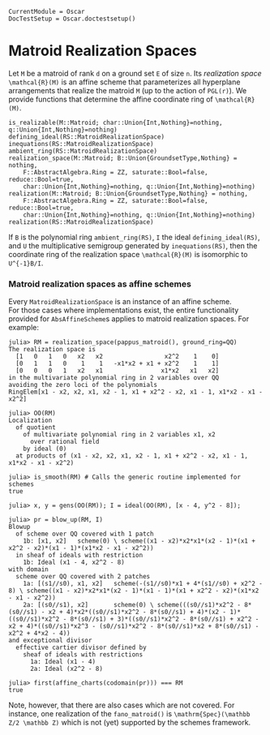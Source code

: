 ```@meta
CurrentModule = Oscar
DocTestSetup = Oscar.doctestsetup()
```

# Matroid Realization Spaces


Let ``M`` be a matroid of rank ``d`` on a ground set ``E`` of size ``n``. Its
*realization space* ``\mathcal{R}(M)`` is an affine scheme that parameterizes
all hyperplane arrangements that realize the matroid ``M`` (up to the action of
``PGL(r)``).  We provide functions that determine the affine coordinate ring of
``\mathcal{R}(M)``. 


```@docs
is_realizable(M::Matroid; char::Union{Int,Nothing}=nothing, q::Union{Int,Nothing}=nothing)
defining_ideal(RS::MatroidRealizationSpace)
inequations(RS::MatroidRealizationSpace)
ambient_ring(RS::MatroidRealizationSpace)
realization_space(M::Matroid; B::Union{GroundsetType,Nothing} = nothing, 
    F::AbstractAlgebra.Ring = ZZ, saturate::Bool=false, reduce::Bool=true,
    char::Union{Int,Nothing}=nothing, q::Union{Int,Nothing}=nothing)
realization(M::Matroid; B::Union{GroundsetType,Nothing} = nothing, 
    F::AbstractAlgebra.Ring = ZZ, saturate::Bool=false, reduce::Bool=true,
    char::Union{Int,Nothing}=nothing, q::Union{Int,Nothing}=nothing)
realization(RS::MatroidRealizationSpace)
```

If ``B`` is the polynomial ring `ambient_ring(RS)`, ``I`` the ideal
`defining_ideal(RS)`, and ``U`` the multiplicative semigroup generated by
`inequations(RS)`, then the coordinate ring of the realization space
``\mathcal{R}(M)`` is isomorphic to ``U^{-1}B/I``.  

### Matroid realization spaces as affine schemes
Every `MatroidRealizationSpace` is an instance of an affine scheme.  
For those cases where implementations exist, the
entire functionality provided for `AbsAffineScheme`s applies 
to matroid realization spaces. For example:
```jldoctest
julia> RM = realization_space(pappus_matroid(), ground_ring=QQ)
The realization space is
  [1   0   1   0   x2   x2                 x2^2    1    0]
  [0   1   1   0    1    1   -x1*x2 + x1 + x2^2    1    1]
  [0   0   0   1   x2   x1                x1*x2   x1   x2]
in the multivariate polynomial ring in 2 variables over QQ
avoiding the zero loci of the polynomials
RingElem[x1 - x2, x2, x1, x2 - 1, x1 + x2^2 - x2, x1 - 1, x1*x2 - x1 - x2^2]

julia> OO(RM)
Localization
  of quotient
    of multivariate polynomial ring in 2 variables x1, x2
      over rational field
    by ideal (0)
  at products of (x1 - x2, x2, x1, x2 - 1, x1 + x2^2 - x2, x1 - 1, x1*x2 - x1 - x2^2)

julia> is_smooth(RM) # Calls the generic routine implemented for schemes
true

julia> x, y = gens(OO(RM)); I = ideal(OO(RM), [x - 4, y^2 - 8]);

julia> pr = blow_up(RM, I)
Blowup
  of scheme over QQ covered with 1 patch
    1b: [x1, x2]   scheme(0) \ scheme((x1 - x2)*x2*x1*(x2 - 1)*(x1 + x2^2 - x2)*(x1 - 1)*(x1*x2 - x1 - x2^2))
  in sheaf of ideals with restriction
    1b: Ideal (x1 - 4, x2^2 - 8)
with domain
  scheme over QQ covered with 2 patches
    1a: [(s1//s0), x1, x2]   scheme(-(s1//s0)*x1 + 4*(s1//s0) + x2^2 - 8) \ scheme((x1 - x2)*x2*x1*(x2 - 1)*(x1 - 1)*(x1 + x2^2 - x2)*(x1*x2 - x1 - x2^2))
    2a: [(s0//s1), x2]       scheme(0) \ scheme(((s0//s1)*x2^2 - 8*(s0//s1) - x2 + 4)*x2*((s0//s1)*x2^2 - 8*(s0//s1) + 4)*(x2 - 1)*((s0//s1)*x2^2 - 8*(s0//s1) + 3)*((s0//s1)*x2^2 - 8*(s0//s1) + x2^2 - x2 + 4)*((s0//s1)*x2^3 - (s0//s1)*x2^2 - 8*(s0//s1)*x2 + 8*(s0//s1) - x2^2 + 4*x2 - 4))
and exceptional divisor
  effective cartier divisor defined by
    sheaf of ideals with restrictions
      1a: Ideal (x1 - 4)
      2a: Ideal (x2^2 - 8)
      
julia> first(affine_charts(codomain(pr))) === RM
true
```
Note, however, that there are also cases which are not covered. 
For instance, one realization of the `fano_matroid()` is ``\mathrm{Spec}(\mathbb Z/2 \mathbb Z)``
which is not (yet) supported by the schemes framework.

